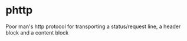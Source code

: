 # phttp
Poor man's http protocol for transporting a status/request line, a header block and a content block
